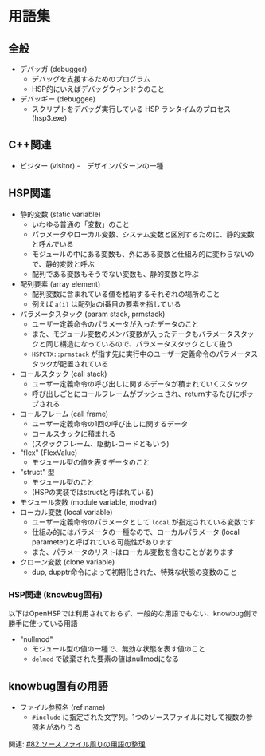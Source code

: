 # 用語集

## 全般

- デバッガ (debugger)
    - デバッグを支援するためのプログラム
    - HSP的にいえばデバッグウィンドウのこと
- デバッギー (debuggee)
    - スクリプトをデバッグ実行している HSP ランタイムのプロセス (hsp3.exe)

## C++関連

- ビジター (visitor)
    -　デザインパターンの一種

## HSP関連

- 静的変数 (static variable)
    - いわゆる普通の「変数」のこと
    - パラメータやローカル変数、システム変数と区別するために、静的変数と呼んでいる
    - モジュールの中にある変数も、外にある変数と仕組み的に変わらないので、静的変数と呼ぶ
    - 配列である変数もそうでない変数も、静的変数と呼ぶ
- 配列要素 (array element)
    - 配列変数に含まれている値を格納するそれぞれの場所のこと
    - 例えば `a(i)` は配列aのi番目の要素を指している
- パラメータスタック (param stack, prmstack)
    - ユーザー定義命令のパラメータが入ったデータのこと
    - また、モジュール変数のメンバ変数が入ったデータもパラメータスタックと同じ構造になっているので、パラメータスタックとして扱う
    - `HSPCTX::prmstack` が指す先に実行中のユーザー定義命令のパラメータスタックが配置されている
- コールスタック (call stack)
    - ユーザー定義命令の呼び出しに関するデータが積まれていくスタック
    - 呼び出しごとにコールフレームがプッシュされ、returnするたびにポップされる
- コールフレーム (call frame)
    - ユーザー定義命令の1回の呼び出しに関するデータ
    - コールスタックに積まれる
    - (スタックフレーム、駆動レコードともいう)
- "flex" (FlexValue)
    - モジュール型の値を表すデータのこと
- "struct" 型
    - モジュール型のこと
    - (HSPの実装ではstructと呼ばれている)
- モジュール変数 (module variable, modvar)
- ローカル変数 (local variable)
    - ユーザー定義命令のパラメータとして `local` が指定されている変数です
    - 仕組み的にはパラメータの一種なので、ローカルパラメータ (local parameter)と呼ばれている可能性があります
    - また、パラメータのリストはローカル変数を含むことがあります
- クローン変数 (clone variable)
    - dup, dupptr命令によって初期化された、特殊な状態の変数のこと

### HSP関連 (knowbug固有)

以下はOpenHSPでは利用されておらず、一般的な用語でもない、knowbug側で勝手に使っている用語

- "nullmod"
    - モジュール型の値の一種で、無効な状態を表す値のこと
    - `delmod` で破棄された要素の値はnullmodになる

## knowbug固有の用語

- ファイル参照名 (ref name)
    - `#include` に指定された文字列。1つのソースファイルに対して複数の参照名がありうる

関連: [#82 ソースファイル周りの用語の整理](https://github.com/vain0x/knowbug/issues/82)
